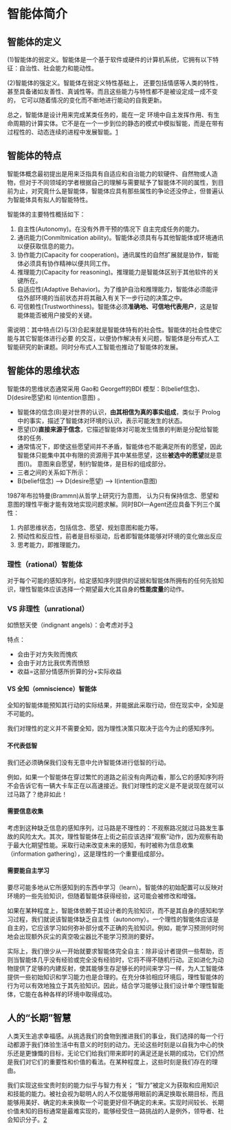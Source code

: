 

<!--
 * @version:
 * @Author:  StevenJokess（蔡舒起） https://github.com/StevenJokess
 * @Date: 2023-05-28 21:34:40
 * @LastEditors:  StevenJokess（蔡舒起） https://github.com/StevenJokess
 * @LastEditTime: 2023-06-21 21:46:41
 * @Description:
 * @Help me: make friends by a867907127@gmail.com and help me get some “foreign” things or service I need in life; 如有帮助，请赞助，失业3年了。![支付宝收款码](https://github.com/StevenJokess/d2rl/blob/master/img/%E6%94%B6.jpg)
 * @TODO::
 * @Reference:
-->
# 智能体简介

## 智能体的定义

(1)智能体的弱定义。智能体是一个基于软件或硬件的计算机系统，它拥有以下特征：自治性、社会能力和能动性。

(2)智能体的强定义。智能体在弱定义特性基础上， 还要包括情感等人类的特性，甚至具备诸如友善性、真诚性等。而且这些能力与特性都不是被设定成一成不变的， 它可以随着情况的变化而不断地进行能动的自我更新。

总之，智能体是设计用来完成某类任务的，能在一定 环境中自主发挥作用、有生命周期的计算实体。它不是在一个一步到位的静态的模式中模拟智能，而是在带有过程性的、动态连续的进程中发展智能。[1]

## 智能体的特点

智能体概念最初提出是用来泛指具有自适应和自治能力的软硬件、自然物或人造物，但对于不同领域的学者根据自己的理解与需要赋予了智能体不同的属性，到目前为止，对究竟什么是智能体，智能体应具有那些属性的争论还没停止，但普遍认为智能体具有拟人的智能特性。

智能体的主要特性概括如下：

1. 自主性(Autonomy)。在没有外界干预的情况下 自主完成任务的能力。
2. 通讯能力(Conmltmication ability)。智能体必须具有与其他智能体或环境通讯以便获取信息的能力。
3. 协作能力(Capacity for cooperation)。通讯属性的自然扩展就是协作，智能体必须具有协作精神以便共同工作。
4. 推理能力(Capacity for reasoning)。推理能力是智能体区别于其他软件的关键所在。
5. 自适应性(Adaptive Behavior)。为了维护自治和推理能力，智能体必须能评估外部环境的当前状态并将其融入有关下一步行动的决策之中。
6. 可信赖性(Trustworthiness)。智能体必须**准确地、可信地代表用户**，这是智能体能否被用户接受的关键。

需说明：其中特点(2)与(3)合起来就是智能体特有的社会性。智能体的社会性使它能与其它智能体进行必要 的交互，以便协作解决有关问题，智能体是分布式人工智能研究的新课题。同时分布式人工智能也推动了智能体的发展。

## 智能体的思维状态

智能体的思维状态通常采用 Gao和 Georgeff的BDI 模型：B(belief信念)、D(desire愿望)和 I(intention意图) 。

- 智能体的信念(B)是对世界的认识，**由其相信为真的事实组成**，类似于 Prolog中的事实，描述了智能体对环境的认识，表示可能发生的状态。
- 愿望(D)**直接来源于信念**，它描述智能体对可能发生情景的判断是分配给智能体的任务.
- 通常情况下，即使这些愿望间并不矛盾，智能体也不能满足所有的愿望，因此智能体只能集中其中有限的资源用于其中某些愿望，这些**被选中的愿望**就是意图(I)。 意图来自愿望，制约智能体，是目标的组成部分。
- 三者之间的关系如下所示：
- B(belief信念) --> D(desire愿望) --> I(intention意图)

1987年布拉特曼(Brammn)从哲学上研究行为意图， 认为只有保持信念、愿望和意图的理性平衡才能有效地实现问题求解。同时BDI—Agent还应具备下列三个属性：

1. 内部思维状态，包括信念、愿望、规划意图和能力等。
2. 预动性和反应性，前者是目标驱动，后者即智能体能够对环境的变化做出反应
3. 思考能力，即推理能力。

### 理性（rational）智能体

对于每个可能的感知序列，给定感知序列提供的证据和智能体所拥有的任何先验知识，理性智能体应该选择一个期望最大化其自身的**性能度量**的动作。

### VS 非理性（unrational）

如愤怒天使（indignant angels）：会考虑对手[3]

特点：
- 会由于对方失败而愧疚
- 会由于对方比我优秀而愤怒
- 收益=这部分情感所折算的分+实际收益

#### VS 全知（omniscience）智能体

全知的智能体能预知其行动的实际结果，并能据此采取行动，但在现实中，全知是不可能的。

我们对理性的定义并不需要全知，因为理性决策只取决于迄今为止的感知序列。

#### 不代表低智

我们还必须确保我们没有无意中允许智能体进行低智的行动。

例如，如果一个智能体在穿过繁忙的道路之前没有向两边看，那么它的感知序列将不会告诉它有一辆大卡车正在以高速接近。我们对理性的定义是不是说现在就可以过马路了？绝非如此！

#### 需要信息收集

考虑到这种缺乏信息的感知序列，过马路是不理性的：不观察路况就过马路发生事故的风险太大。其次，理性智能体在上街之前应该选择“观察”动作，因为观察有助于最大化期望性能。采取行动来改变未来的感知，有时被称为信息收集（information gathering），这是理性的一个重要组成部分。

#### 需要能自主学习

要尽可能多地从它所感知到的东西中学习（learn）。智能体的初始配置可以反映对环境的一些先验知识，但随着智能体获得经验，这可能会被修改和增强。

如果在某种程度上，智能体依赖于其设计者的先验知识，而不是其自身的感知和学习过程，我们就说该智能体缺乏自主性（autonomy）。一个理性的智能体应该是自主的，它应该学习如何弥补部分或不正确的先验知识。例如，能学习预测何时何地会出现额外灰尘的真空吸尘器比不能学习预测的要好。

实际上，我们很少从一开始就要求智能体完全自主：除非设计者提供一些帮助，否则当智能体几乎没有经验或完全没有经验时，它将不得不随机行动。正如进化为动物提供了足够的内建反射，使其能够生存足够长的时间来学习一样，为人工智能体提供一些初始知识和学习能力也是合理的。在充分体验相应环境后，理性智能体的行为可以有效地独立于其先验知识。因此，结合学习能够让我们设计单个理性智能体，它能在各种各样的环境中取得成功。

## 人的“长期”智慧

人类天生追求幸福感。从挑选我们的食物到推进我们的事业，我们选择的每一个行动都源于我们体验生活中有意义的时刻的动力。无论这些时刻是以自我为中心的快乐还是更慷慨的目标，无论它们给我们带来即时的满足还是长期的成功，它们仍然是我们对它们的重要性和价值的看法。在某种程度上，这些时刻是我们存在的理由。

我们实现这些宝贵时刻的能力似乎与智力有关； “智力”被定义为获取和应用知识和技能的能力。被社会视为聪明人的人不仅能够用眼前的满足换取长期目标，而且能够用美好、确定的未来换取一个可能更好但不确定的未来。实现时间较长、长期价值未知的目标通常是最难实现的，能够经受住一路挑战的人是例外，领导者、社会知识分子。[2]

[1]: https://qikan.cqvip.com/Qikan/Article/ReadIndex?id=9263932&info=YWx%2bJyno%2b%2bPTetRtIPlH9l4XNXz2Rva3WF3TPrtaofo%3d
[2]: https://livebook.manning.com/book/grokking-deep-reinforcement-learning/chapter-1/7
[3]: https://www.jianshu.com/p/ea6fb6d2694e
